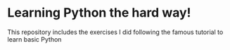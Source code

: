 # Learning Python the hard way!

This repository includes the exercises I did following the famous tutorial to learn basic Python

